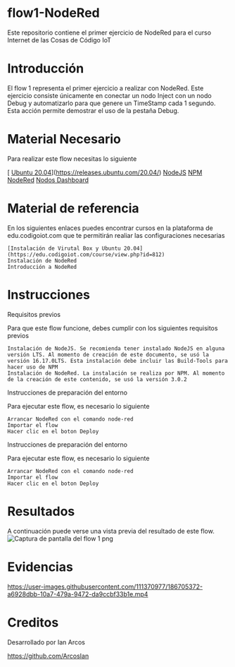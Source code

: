 # flow1-NodeRed
Este repositorio contiene el primer ejercicio de NodeRed para el curso Internet de las Cosas de Código IoT
# Introducción
El flow 1 representa el primer ejercicio a realizar con NodeRed. Este ejercicio consiste únicamente en conectar un nodo Inject con un nodo Debug y automatizarlo para que genere un TimeStamp cada 1 segundo. Esta acción permite demostrar el uso de la pestaña Debug.
# Material Necesario
Para realizar este flow necesitas lo siguiente

   [ [Ubuntu 20.04](https://releases.ubuntu.com/20.04/)](https://releases.ubuntu.com/20.04/)
   [ NodeJS](https://nodejs.org/es/)
       [ NPM](https://www.npmjs.com/)
        [NodeRed](https://nodered.org/docs/getting-started/local)
      [  Nodos Dashboard](https://flows.nodered.org/node/node-red-dashboard)
# Material de referencia
En los siguientes enlaces puedes encontrar cursos en la plataforma de edu.codigoiot.com que te permitirán realiar las configuraciones necesarias



    [Instalación de Virutal Box y Ubuntu 20.04](https://edu.codigoiot.com/course/view.php?id=812)
    Instalación de NodeRed
    Introducción a NodeRed


# Instrucciones
Requisitos previos

Para que este flow funcione, debes cumplir con los siguientes requisitos previos

    Instalación de NodeJS. Se recomienda tener instalado NodeJS en alguna versión LTS. Al momento de creación de este documento, se usó la versión 16.17.0LTS. Esta instalación debe incluir las Build-Tools para hacer uso de NPM
    Instalación de NodeRed. La instalación se realiza por NPM. Al momento de la creación de este contenido, se usó la versión 3.0.2

Instrucciones de preparación del entorno

Para ejecutar este flow, es necesario lo siguiente

    Arrancar NodeRed con el comando node-red
    Importar el flow
    Hacer clic en el boton Deploy

Instrucciones de preparación del entorno

Para ejecutar este flow, es necesario lo siguiente

    Arrancar NodeRed con el comando node-red
    Importar el flow
    Hacer clic en el boton Deploy
    
    
# Resultados
A continuación puede verse una vista previa del resultado de este flow.
![Captura de pantalla del flow 1 png](https://user-images.githubusercontent.com/111370977/186702217-c75cd50c-6cbc-4688-a2db-eda514dd24e5.png)


# Evidencias

https://user-images.githubusercontent.com/111370977/186705372-a6928dbb-10a7-479a-9472-da9ccbf33b1e.mp4



# Creditos
Desarrollado por Ian Arcos

https://github.com/ArcosIan
